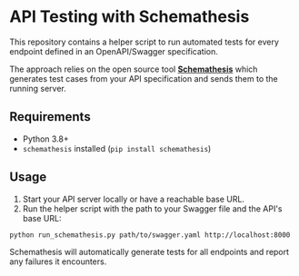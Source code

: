 # API Testing with Schemathesis

This repository contains a helper script to run automated tests for every
endpoint defined in an OpenAPI/Swagger specification.

The approach relies on the open source tool **[Schemathesis](https://github.com/schemathesis/schemathesis)**
which generates test cases from your API specification and sends them to the
running server.

## Requirements

- Python 3.8+
- `schemathesis` installed (`pip install schemathesis`)

## Usage

1. Start your API server locally or have a reachable base URL.
2. Run the helper script with the path to your Swagger file and the API's base URL:

```bash
python run_schemathesis.py path/to/swagger.yaml http://localhost:8000
```

Schemathesis will automatically generate tests for all endpoints and report any
failures it encounters.

